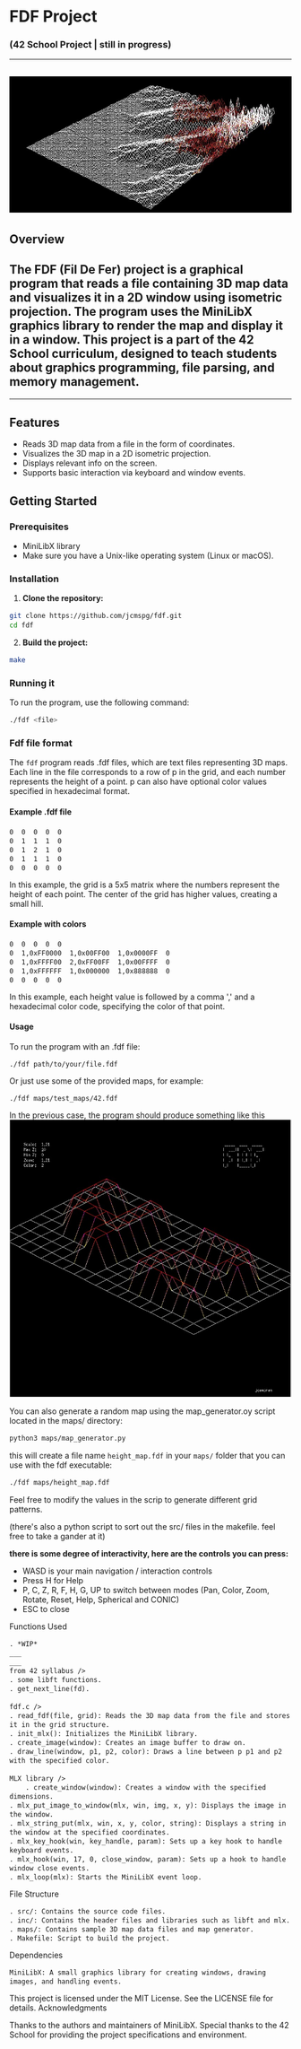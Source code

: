 # FDF Project
### (42 School Project | still in progress)
---
![t2](t2.jpg)
---

## Overview

The FDF (Fil De Fer) project is a graphical program that reads a file containing 3D map data and visualizes it in a 2D window using isometric projection. The program uses the MiniLibX graphics library to render the map and display it in a window. This project is a part of the 42 School curriculum, designed to teach students about graphics programming, file parsing, and memory management.
---
---
## Features

- Reads 3D map data from a file in the form of coordinates.
- Visualizes the 3D map in a 2D isometric projection.
- Displays relevant info on the screen.
- Supports basic interaction via keyboard and window events.

## Getting Started

### Prerequisites

- MiniLibX library
- Make sure you have a Unix-like operating system (Linux or macOS).

### Installation

1. **Clone the repository:**

```sh
git clone https://github.com/jcmspg/fdf.git
cd fdf
```

2. **Build the project:**

```sh
make
```

### Running it

To run the program, use the following command:

```sh
./fdf <file>
```
### Fdf file format
The `fdf` program reads .fdf files, which are text files representing 3D maps. Each line in the file corresponds to a row of p in the grid, and each number represents the height of a point. p can also have optional color values specified in hexadecimal format.

#### Example .fdf file
```
0  0  0  0  0
0  1  1  1  0
0  1  2  1  0
0  1  1  1  0
0  0  0  0  0
```
In this example, the grid is a 5x5 matrix where the numbers represent the height of each point. The center of the grid has higher values, creating a small hill.

#### Example with colors
```
0  0  0  0  0
0  1,0xFF0000  1,0x00FF00  1,0x0000FF  0
0  1,0xFFFF00  2,0xFF00FF  1,0x00FFFF  0
0  1,0xFFFFFF  1,0x000000  1,0x888888  0
0  0  0  0  0
```
In this example, each height value is followed by a comma ',' and a hexadecimal color code, specifying the color of that point.

#### Usage

To run the program with an .fdf file:
```
./fdf path/to/your/file.fdf
```
Or just use some of the provided maps, for example:
```
./fdf maps/test_maps/42.fdf
```
In the previous case, the program should produce something like this
![42.fdf](example.jpg)

You can also generate a random map using the map_generator.oy script located in the maps/ directory:

```sh
python3 maps/map_generator.py
```


this will create a file name `height_map.fdf` in your `maps/` folder that you can use with the fdf executable:

```sh
./fdf maps/height_map.fdf
```

Feel free to modify the values in the scrip to generate different grid patterns.

(there's also a python script to sort out the src/ files in the makefile. feel free to take a gander at it)


**there is some degree of interactivity, here are the controls you can press:**
 - WASD is your main navigation / interaction controls
 - Press H for Help
 - P, C, Z, R, F, H, G, UP to switch between modes (Pan, Color, Zoom, Rotate, Reset, Help, Spherical and CONIC)
 - ESC to close


Functions Used

    . *WIP*
    ___
    ___
    from 42 syllabus />
    . some libft functions.
    . get_next_line(fd).

	fdf.c />
    . read_fdf(file, grid): Reads the 3D map data from the file and stores it in the grid structure.
    . init_mlx(): Initializes the MiniLibX library.
    . create_image(window): Creates an image buffer to draw on.
    . draw_line(window, p1, p2, color): Draws a line between p p1 and p2 with the specified color.

    MLX library />
        . create_window(window): Creates a window with the specified dimensions.
    . mlx_put_image_to_window(mlx, win, img, x, y): Displays the image in the window.
    . mlx_string_put(mlx, win, x, y, color, string): Displays a string in the window at the specified coordinates.
    . mlx_key_hook(win, key_handle, param): Sets up a key hook to handle keyboard events.
    . mlx_hook(win, 17, 0, close_window, param): Sets up a hook to handle window close events.
    . mlx_loop(mlx): Starts the MiniLibX event loop.

File Structure

    . src/: Contains the source code files.
    . inc/: Contains the header files and libraries such as libft and mlx.
    . maps/: Contains sample 3D map data files and map generator.
    . Makefile: Script to build the project.

Dependencies

    MiniLibX: A small graphics library for creating windows, drawing images, and handling events.


This project is licensed under the MIT License. See the LICENSE file for details.
Acknowledgments

Thanks to the authors and maintainers of MiniLibX.
Special thanks to the 42 School for providing the project specifications and environment.
